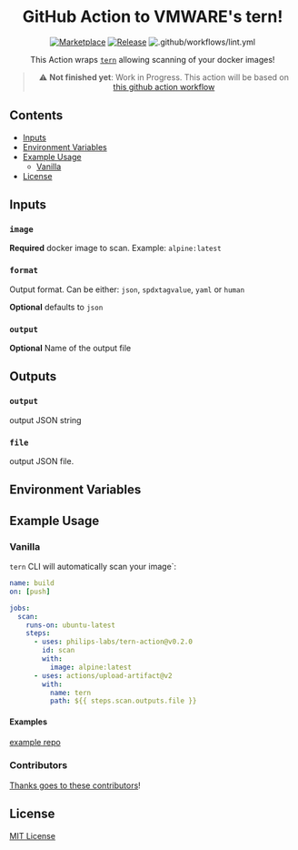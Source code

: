 <div align="center">

# GitHub Action to VMWARE's tern!

[![Marketplace](https://img.shields.io/badge/GitHub-Marketplace-green.svg)](https://github.com/marketplace/actions/tern) [![Release](https://img.shields.io/github/release/philips-labs/tern-action.svg)](https://github.com/philips-labs/tern-action/releases) ![.github/workflows/lint.yml](https://github.com/philips-labs/tern-action/workflows/.github/workflows/lint.yml/badge.svg)

This Action wraps [`tern`](https://github.com/tern-tools/tern) allowing scanning of your docker images!

> :warning: **Not finished yet**: Work in Progress. This action will be based on [this github action workflow](https://github.com/JeroenKnoops/scan-docker-image/blob/master/.github/workflows/scan-tern.yml)

</div>

## Contents

- [Inputs](#inputs)
- [Environment Variables](#environment-variables)
- [Example Usage](#example-usage)
    - [Vanilla](#vanilla)
- [License](#license)

## Inputs

### `image`

**Required** docker image to scan. Example: `alpine:latest` 

### `format`

Output format. Can be either: `json`, `spdxtagvalue`, `yaml` or `human`

**Optional** defaults to `json`

### `output`

**Optional** Name of the output file

## Outputs

### `output`

output JSON string

### `file`

output JSON file.

## Environment Variables

## Example Usage

### Vanilla

`tern` CLI will automatically scan your image`:

```yaml
name: build 
on: [push]

jobs:
  scan:
    runs-on: ubuntu-latest
    steps:
      - uses: philips-labs/tern-action@v0.2.0
        id: scan
        with:
          image: alpine:latest
      - uses: actions/upload-artifact@v2
        with:
          name: tern 
          path: ${{ steps.scan.outputs.file }} 
```

#### Examples

[example repo](https://github.com/JeroenKnoops/tern-action-examples)

### Contributors

[Thanks goes to these contributors](https://github.com/philips-labs/tern-action/graphs/contributors)!

## License

[MIT License](./LICENSE)

